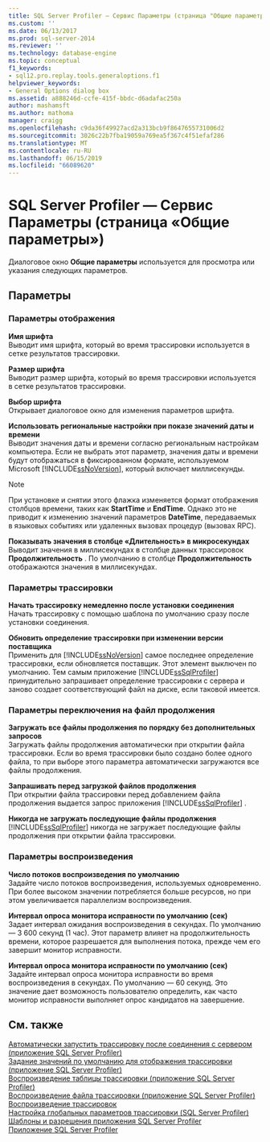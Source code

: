 ```yaml
---
title: SQL Server Profiler — Сервис Параметры (страница "Общие параметры") | Документация Майкрософт
ms.custom: ''
ms.date: 06/13/2017
ms.prod: sql-server-2014
ms.reviewer: ''
ms.technology: database-engine
ms.topic: conceptual
f1_keywords:
- sql12.pro.replay.tools.generaloptions.f1
helpviewer_keywords:
- General Options dialog box
ms.assetid: a888246d-ccfe-415f-bbdc-d6adafac250a
author: mashamsft
ms.author: mathoma
manager: craigg
ms.openlocfilehash: c9da36f49927acd2a313bcb9f8647655731006d2
ms.sourcegitcommit: 3026c22b7fba19059a769ea5f367c4f51efaf286
ms.translationtype: MT
ms.contentlocale: ru-RU
ms.lasthandoff: 06/15/2019
ms.locfileid: "66089620"
---
```

# <a name="sql-server-profiler---tools-options-general-options-page"></a>SQL Server Profiler — Сервис Параметры (страница «Общие параметры»)
  Диалоговое окно **Общие параметры** используется для просмотра или указания следующих параметров.  
  
## <a name="options"></a>Параметры  
  
### <a name="display-options"></a>Параметры отображения  
 **Имя шрифта**  
 Выводит имя шрифта, который во время трассировки используется в сетке результатов трассировки.  
  
 **Размер шрифта**  
 Выводит размер шрифта, который во время трассировки используется в сетке результатов трассировки.  
  
 **Выбор шрифта**  
 Открывает диалоговое окно для изменения параметров шрифта.  
  
 **Использовать региональные настройки при показе значений даты и времени**  
 Выводит значения даты и времени согласно региональным настройкам компьютера. Если не выбрать этот параметр, значения даты и времени будут отображаться в фиксированном формате, используемом Microsoft [!INCLUDE[ssNoVersion](../includes/ssnoversion-md.md)], который включает миллисекунды.  
  
> [!NOTE]  
>  При установке и снятии этого флажка изменяется формат отображения столбцов времени, таких как **StartTime** и **EndTime**. Однако это не приводит к изменению значений параметров **DateTime**, передаваемых в языковых событиях или удаленных вызовах процедур (вызовах RPC).  
  
 **Показывать значения в столбце «Длительность» в микросекундах**  
 Выводит значения в миллисекундах в столбце данных трассировок **Продолжительность** . По умолчанию в столбце **Продолжительность** отображаются значения в миллисекундах.  
  
### <a name="tracing-options"></a>Параметры трассировки  
 **Начать трассировку немедленно после установки соединения**  
 Начать трассировку с помощью шаблона по умолчанию сразу после установки соединения.  
  
 **Обновить определение трассировки при изменении версии поставщика**  
 Применить для [!INCLUDE[ssNoVersion](../includes/ssnoversion-md.md)] самое последнее определение трассировки, если обновляется поставщик. Этот элемент выключен по умолчанию. Тем самым приложение [!INCLUDE[ssSqlProfiler](../includes/sssqlprofiler-md.md)] принудительно запрашивает определение трассировки с сервера и заново создает соответствующий файл на диске, если таковой имеется.  
  
### <a name="file-rollover-options"></a>Параметры переключения на файл продолжения  
 **Загружать все файлы продолжения по порядку без дополнительных запросов**  
 Загружать файлы продолжения автоматически при открытии файла трассировки. Если во время трассировки было создано более одного файла, то при выборе этого параметра автоматически загружаются все файлы продолжения.  
  
 **Запрашивать перед загрузкой файлов продолжения**  
 При открытии файла трассировки перед добавлением файла продолжения выдается запрос приложения [!INCLUDE[ssSqlProfiler](../includes/sssqlprofiler-md.md)] .  
  
 **Никогда не загружать последующие файлы продолжения**  
 [!INCLUDE[ssSqlProfiler](../includes/sssqlprofiler-md.md)] никогда не загружает последующие файлы продолжения при открытии файла трассировки.  
  
### <a name="replay-options"></a>Параметры воспроизведения  
 **Число потоков воспроизведения по умолчанию**  
 Задайте число потоков воспроизведения, используемых одновременно. При более высоком значении потребляется больше ресурсов, но при этом увеличивается параллелизм воспроизведения.  
  
 **Интервал опроса монитора исправности по умолчанию (сек)**  
 Задает интервал ожидания воспроизведения в секундах. По умолчанию — 3 600 секунд (1 час). Этот параметр влияет на продолжительность времени, которое разрешается для выполнения потока, прежде чем его завершит монитор исправности.  
  
 **Интервал опроса монитора исправности по умолчанию (сек)**  
 Задайте интервал опроса монитора исправности во время воспроизведения в секундах. По умолчанию — 60 секунд. Это значение дает возможность пользователю определить, как часто монитор исправности выполняет опрос кандидатов на завершение.  
  
## <a name="see-also"></a>См. также  
 [Автоматически запустить трассировку после соединения с сервером (приложение SQL Server Profiler)](../tools/sql-server-profiler/start-a-trace-automatically-after-connecting-to-a-server-sql-server-profiler.md)   
 [Задание значений по умолчанию для отображения трассировки (приложение SQL Server Profiler)](../tools/sql-server-profiler/set-trace-display-defaults-sql-server-profiler.md)   
 [Воспроизведение таблицы трассировки (приложение SQL Server Profiler)](../tools/sql-server-profiler/replay-a-trace-table-sql-server-profiler.md)   
 [Воспроизведение файла трассировки (приложение SQL Server Profiler)](../tools/sql-server-profiler/replay-a-trace-file-sql-server-profiler.md)   
 [Воспроизведение трассировок](../tools/sql-server-profiler/replay-traces.md)   
 [Настройка глобальных параметров трассировки &#40;SQL Server Profiler&#41;](../tools/sql-server-profiler/set-global-trace-options-sql-server-profiler.md)   
 [Шаблоны и разрешения приложения SQL Server Profiler](../tools/sql-server-profiler/sql-server-profiler-templates-and-permissions.md)   
 [Приложение SQL Server Profiler](../tools/sql-server-profiler/sql-server-profiler.md)  
  
  
